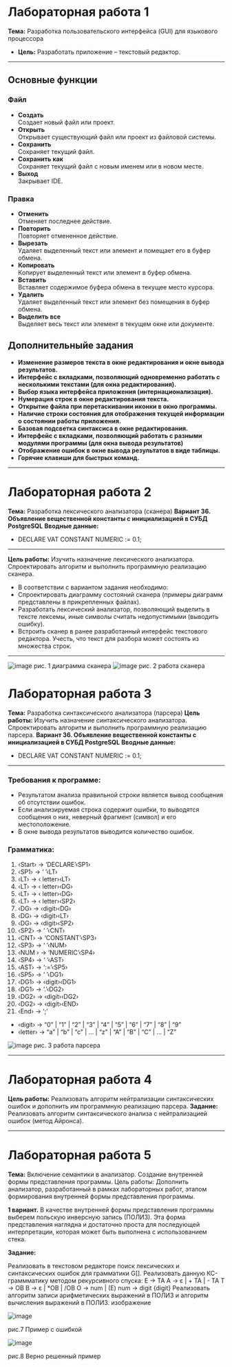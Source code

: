 # Лабораторная работа 1  
**Тема:** Разработка пользовательского интерфейса (GUI) для языкового процессора  
- **Цель:** Разработать приложение – текстовый редактор.
---


## Основные функции  

### Файл  
- **Создать**  
  Создает новый файл или проект.  
- **Открыть**  
  Открывает существующий файл или проект из файловой системы.  
- **Сохранить**  
  Сохраняет текущий файл.  
- **Сохранить как**  
  Сохраняет текущий файл с новым именем или в новом месте.  
- **Выход**  
  Закрывает IDE.  

### Правка  
- **Отменить**  
  Отменяет последнее действие.  
- **Повторить**  
  Повторяет отмененное действие.  
- **Вырезать**  
  Удаляет выделенный текст или элемент и помещает его в буфер обмена.  
- **Копировать**  
  Копирует выделенный текст или элемент в буфер обмена.  
- **Вставить**  
  Вставляет содержимое буфера обмена в текущее место курсора.  
- **Удалить**  
  Удаляет выделенный текст или элемент без помещения в буфер обмена.  
- **Выделить все**  
  Выделяет весь текст или элемент в текущем окне или документе.  

## Дополнительныйе задания
- **Изменение размеров текста в окне редактирования и окне вывода результатов.**
- **Интерфейс с вкладками, позволяющий одновременно работать с несколькими текстами (для окна редактирования).**
- **Выбор языка интерфейса приложения (интернационализация).**
- **Нумерация строк в окне редактирования текста.**
- **Открытие файла при перетаскивании иконки в окно программы.**
- **Наличие строки состояния для отображения текущей информации о состоянии работы приложения.**
- **Базовая подсветка синтаксиса в окне редактирования.**
- **Интерфейс с вкладками, позволяющий работать с разными модулями программы (для окна вывода результатов)**
- **Отображение ошибок в окне вывода результатов в виде таблицы.**
- **Горячие клавиши для быстрых команд.**
---

# Лабораторная работа 2  
**Тема:** Разработка лексического анализатора (сканера)
 **Вариант 36. Объявление вещественной константы с инициализацией в СУБД PostgreSQL**
 **Вводные данные:**
 - DECLARE VAT CONSTANT NUMERIC := 0.1;
   
---
 **Цель работы:** Изучить назначение лексического анализатора. Спроектировать алгоритм и выполнить программную реализацию сканера.
- В соответствии с вариантом задания необходимо:
- Спроектировать диаграмму состояний сканера (примеры диаграмм представлены в прикрепленных файлах).
- Разработать лексический анализатор, позволяющий выделить в тексте лексемы, иные символы считать недопустимыми (выводить ошибку).
- Встроить сканер в ранее разработанный интерфейс текстового редактора. Учесть, что текст для разбора может состоять из множества строк.
---
![image](https://github.com/user-attachments/assets/a6e7435c-72e3-4f5c-8b89-c430005d06f1)
рис. 1 диаграмма сканера
![image](https://github.com/user-attachments/assets/9d27773f-2ea4-4e15-a6d1-d9a7651b203a)
рис. 2 работа сканера

# Лабораторная работа 3
**Тема:** Разработка синтаксического анализатора (парсера)
**Цель работы:** Изучить назначение синтаксического анализатора. Спроектировать алгоритм и выполнить программную реализацию парсера.
 **Вариант 36. Объявление вещественной константы с инициализацией в СУБД PostgreSQL**
 **Вводные данные:**
 - DECLARE VAT CONSTANT NUMERIC := 0.1;
---
### Требования к программе:
-    Результатом анализа правильной строки является вывод сообщения об отсутствии ошибок.
-    Если анализируемая строка содержит ошибки, то выводятся сообщения о них, неверный фрагмент (символ) и его местоположение.
-    В окне вывода результатов выводится количество ошибок.
### **Грамматика:**
1.	‹Start› → ‘DECLARE’‹SP1›
2.	‹SP1› → ‘ ’‹LT›
3.	‹LT› → ‹ letter›‹LT›
4.	‹LT› → ‹ letter›‹DG›
5.	‹LT› → ‹ letter›‹DG›
6.	‹LT› → ‹ letter›‹SP2›
7.	‹DG› → ‹digit›‹DG›
8.	‹DG› → ‹digit›‹LT›
9.	‹DG› → ‹digit›‹SP2›
10.	‹SP2› → ‘ ’‹CNT›
11.	‹CNT› → ‘CONSTANT’‹SP3›
12.	‹SP3› → ‘ ’‹NUM›
13.	‹NUM › → ‘NUMERIC’‹SP4›
14.	‹SP4› → ‘ ’‹AST›
15.	‹AST› → ‘:=’‹SP5›
16.	‹SP5› → ‘ ’‹DG1›
17.	‹DG1› → ‹digit›‹DG1›
18.	‹DG1› → ‘.’‹DG2›
19.	‹DG2› → ‹digit›‹DG2›
20.	‹DG2› → ‹digit›‹END›
21.	‹End› → ‘;’
- ‹digit› → “0” | “1” | “2” | “3” | “4” | “5” | “6” | “7” | “8” | “9”
- ‹letter› → “a” | “b” | “c” | ... | “z” | “A” | “B” | “C” | ... | “Z”

![image](https://github.com/user-attachments/assets/87c36315-1ad7-4b6c-8322-cf4f38f7fa0c)
рис. 3 работа парсера

---

# Лабораторная работа 4
**Цель работы:** Реализовать алгоритм нейтрализации синтаксических ошибок и дополнить им программную реализацию парсера.
**Задание:** Реализовать алгоритм синтаксического анализа с нейтрализацией ошибок (метод Айронса). 

---

# Лабораторная работа 5
**Тема:** Включение семантики в анализатор. Создание внутренней формы представления программы. Цель работы: Дополнить анализатор, разработанный в рамках лабораторных работ, этапом формирования внутренней формы представления программы.

**1 вариант.** В качестве внутренней формы представления программы выберем польскую инверсную запись (ПОЛИЗ). Эта форма представления наглядна и достаточно проста для последующей интерпретации, которая может быть выполнена с использованием стека.

**Задание:**

Реализовать в текстовом редакторе поиск лексических и синтаксических ошибок для грамматики G[]. Реализовать данную КС-граммматику методом рекурсивного спуска:
E → TA
A → ε | + TA | - TA
T → ОВ
В → ε | *ОВ | /ОВ
О → num | (E)
num → digit {digit}
Реализовать алгоритм записи арифметических выражений в ПОЛИЗ и алгоритм вычисления выражений в ПОЛИЗ.
изображение

![image](https://github.com/user-attachments/assets/392d6710-e39f-44b9-b50b-e8a7657f2296)

рис.7 Пример с ошибкой

![image](https://github.com/user-attachments/assets/755ff160-6b7f-457c-b4a6-a3fac1015b7e)

рис.8 Верно решенный пример
